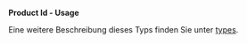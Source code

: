 **Product Id - Usage**

Eine weitere Beschreibung dieses Typs finden Sie unter [types](types/product_id-usage.de.md).

